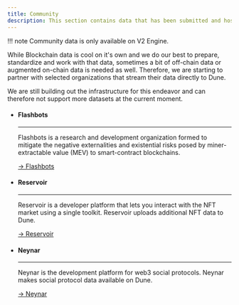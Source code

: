 ```yaml
---
title: Community
description: This section contains data that has been submitted and hosted on Dune by 3rd party data providers
---
```


!!! note
    Community data is only available on V2 Engine.

While Blockchain data is cool on it's own and we do our best to prepare, standardize and work with that data, sometimes a bit of off-chain data or augmented on-chain data is needed as well. Therefore, we are starting to partner with selected organizations that stream their data directly to Dune.

We are still building out the infrastructure for this endeavor and can therefore not support more datasets at the current moment.

<div class="grid cards" markdown>

-   #### Flashbots

    ---

    Flashbots is a research and development organization formed to mitigate the negative externalities and existential risks posed by miner-extractable value (MEV) to smart-contract blockchains.  
    
    [→ Flashbots](flashbots/index.md)

-   #### Reservoir

    ---

    Reservoir is a developer platform that lets you interact with the NFT market using a single toolkit. Reservoir uploads additional NFT data to Dune.  
    
    [→ Reservoir](reservoir/index.md)

-   #### Neynar

    ---

    Neynar is the development platform for web3 social protocols. Neynar makes social protocol data available on Dune.   
    
    [→ Neynar](neynar/index.md)
    
</div>
